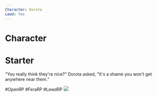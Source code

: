 ```yaml
---
Character: Dorota
Lewd: Yes
---
```

# Character


# Starter

"You really think they're nice?" Dorota asked, "It's a shame you won't get anywhere near them."
  

#OpenRP #FeraRP #LewdRP 
![](FMyQRM8XEAATyOJ.jpg)